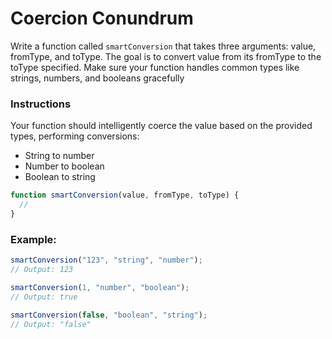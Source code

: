 # Coercion Conundrum

Write a function called `smartConversion` that takes three arguments: value, fromType, and toType. The goal is to convert value from its fromType to the toType specified. Make sure your function handles common types like strings, numbers, and booleans gracefully

### Instructions

Your function should intelligently coerce the value based on the provided types, performing conversions:

- String to number
- Number to boolean
- Boolean to string

```js
function smartConversion(value, fromType, toType) {
  //
}
```

### Example:

```js
smartConversion("123", "string", "number");
// Output: 123

smartConversion(1, "number", "boolean");
// Output: true

smartConversion(false, "boolean", "string");
// Output: "false"
```
